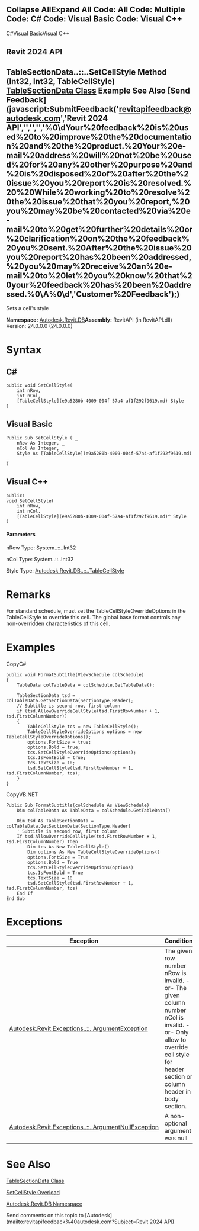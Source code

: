 ﻿

Collapse AllExpand All Code: All Code: Multiple Code: C# Code: Visual Basic Code: Visual C++   
---  
  
C#Visual BasicVisual C++

Revit 2024 API  
---  
TableSectionData..::..SetCellStyle Method (Int32, Int32, TableCellStyle)  
[TableSectionData Class](a0e6f821-5f53-1eb0-eba1-16554b3c0dc8.md) Example See Also [Send Feedback](javascript:SubmitFeedback\('revitapifeedback@autodesk.com','Revit 2024 API','','','','%0\\dYour%20feedback%20is%20used%20to%20improve%20the%20documentation%20and%20the%20product.%20Your%20e-mail%20address%20will%20not%20be%20used%20for%20any%20other%20purpose%20and%20is%20disposed%20of%20after%20the%20issue%20you%20report%20is%20resolved.%20%20While%20working%20to%20resolve%20the%20issue%20that%20you%20report,%20you%20may%20be%20contacted%20via%20e-mail%20to%20get%20further%20details%20or%20clarification%20on%20the%20feedback%20you%20sent.%20After%20the%20issue%20you%20report%20has%20been%20addressed,%20you%20may%20receive%20an%20e-mail%20to%20let%20you%20know%20that%20your%20feedback%20has%20been%20addressed.%0\\A%0\\d','Customer%20Feedback'\);)  
---  
  
Sets a cell's style 

**Namespace:** [Autodesk.Revit.DB](87546ba7-461b-c646-cbb1-2cb8f5bff8b2.md)**Assembly:** RevitAPI (in RevitAPI.dll) Version: 24.0.0.0 (24.0.0.0)

# Syntax

C#  
---  
      
    
    public void SetCellStyle(
    	int nRow,
    	int nCol,
    	[TableCellStyle](e9a5280b-4009-004f-57a4-af1f292f9619.md) Style
    )  
  
Visual Basic  
---  
      
    
    Public Sub SetCellStyle ( _
    	nRow As Integer, _
    	nCol As Integer, _
    	Style As [TableCellStyle](e9a5280b-4009-004f-57a4-af1f292f9619.md) _
    )  
  
Visual C++  
---  
      
    
    public:
    void SetCellStyle(
    	int nRow, 
    	int nCol, 
    	[TableCellStyle](e9a5280b-4009-004f-57a4-af1f292f9619.md)^ Style
    )  
  
#### Parameters

nRow
    Type: System..::..Int32

nCol
    Type: System..::..Int32

Style
    Type: [Autodesk.Revit.DB..::..TableCellStyle](e9a5280b-4009-004f-57a4-af1f292f9619.md)

# Remarks

For standard schedule, must set the TableCellStyleOverrideOptions in the TableCellStyle to override this cell. The global base format controls any non-overridden characteristics of this cell. 

# Examples

CopyC#
    
    
    public void FormatSubtitle(ViewSchedule colSchedule)
    {
        TableData colTableData = colSchedule.GetTableData();
    
        TableSectionData tsd = colTableData.GetSectionData(SectionType.Header);
        // Subtitle is second row, first column
        if (tsd.AllowOverrideCellStyle(tsd.FirstRowNumber + 1, tsd.FirstColumnNumber))
        {
            TableCellStyle tcs = new TableCellStyle();
            TableCellStyleOverrideOptions options = new TableCellStyleOverrideOptions();
            options.FontSize = true;
            options.Bold = true;
            tcs.SetCellStyleOverrideOptions(options);
            tcs.IsFontBold = true;
            tcs.TextSize = 10;
            tsd.SetCellStyle(tsd.FirstRowNumber + 1, tsd.FirstColumnNumber, tcs);
        }
    }

CopyVB.NET
    
    
    Public Sub FormatSubtitle(colSchedule As ViewSchedule)
        Dim colTableData As TableData = colSchedule.GetTableData()
    
        Dim tsd As TableSectionData = colTableData.GetSectionData(SectionType.Header)
        ' Subtitle is second row, first column
        If tsd.AllowOverrideCellStyle(tsd.FirstRowNumber + 1, tsd.FirstColumnNumber) Then
            Dim tcs As New TableCellStyle()
            Dim options As New TableCellStyleOverrideOptions()
            options.FontSize = True
            options.Bold = True
            tcs.SetCellStyleOverrideOptions(options)
            tcs.IsFontBold = True
            tcs.TextSize = 10
            tsd.SetCellStyle(tsd.FirstRowNumber + 1, tsd.FirstColumnNumber, tcs)
        End If
    End Sub

# Exceptions

| Exception | Condition |
| --- | --- |
| [Autodesk.Revit.Exceptions..::..ArgumentException](2e6e4206-97a8-dd4b-df5d-4269f4bb6088.md) | The given row number nRow is invalid. -or- The given column number nCol is invalid. -or- Only allow to override cell style for header section or column header in body section. |
| [Autodesk.Revit.Exceptions..::..ArgumentNullException](631e1424-60f4-929b-4e52-dda9dcd26316.md) | A non-optional argument was null |
  
# See Also

[TableSectionData Class](a0e6f821-5f53-1eb0-eba1-16554b3c0dc8.md)

[SetCellStyle Overload](72012dc7-c016-dbf6-b023-3b3855cb342c.md)

[Autodesk.Revit.DB Namespace](87546ba7-461b-c646-cbb1-2cb8f5bff8b2.md)

Send comments on this topic to [Autodesk](mailto:revitapifeedback%40autodesk.com?Subject=Revit 2024 API)
